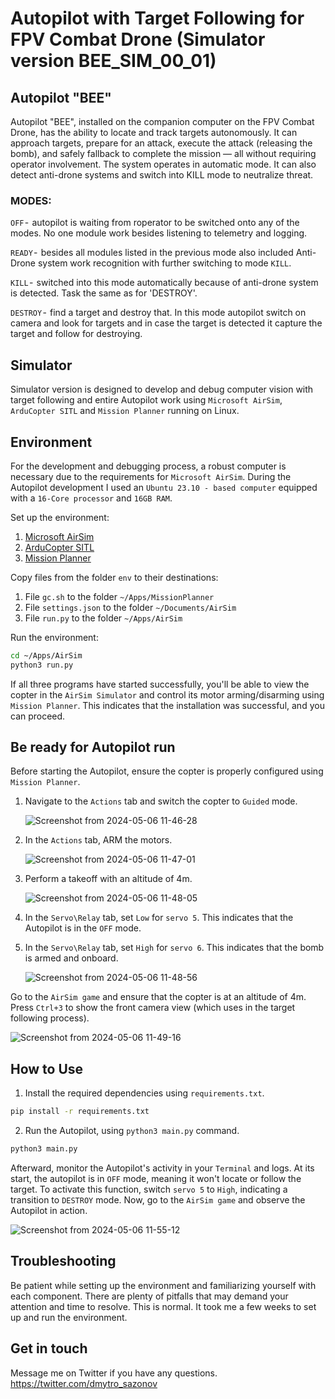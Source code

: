 # Autopilot with Target Following for FPV Combat Drone (Simulator version BEE_SIM_00_01)

## Autopilot "BEE"
Autopilot "BEE", installed on the companion computer on the FPV Combat Drone, has the ability to locate and track targets autonomously. It can approach targets, prepare for an attack, execute the attack (releasing the bomb), and safely fallback to complete the mission — all without requiring operator involvement. The system operates in automatic mode. It can also detect anti-drone systems and switch into KILL mode to neutralize threat.

### MODES:
`OFF` -  autopilot is waiting from roperator to be switched onto any of the modes. No one module work besides listening to telemetry and logging.

`READY` -  besides all modules listed in the previous mode also included Anti-Drone system work recognition with further switching to mode `KILL`.

`KILL` -  switched into this mode automatically because of anti-drone system is detected. Task the same as for 'DESTROY'.

`DESTROY` -  find a target and destroy that. In this mode autopilot switch on camera and look for targets and in case the target is detected it capture the target and follow for destroying.

## Simulator
Simulator version is designed to develop and debug computer vision with target following and entire Autopilot work using `Microsoft AirSim`, `ArduCopter SITL` and `Mission Planner` running on Linux.

## Environment
For the development and debugging process, a robust computer is necessary due to the requirements for `Microsoft AirSim`. During the Autopilot development I used an `Ubuntu 23.10 - based computer` equipped with a `16-Core processor` and `16GB RAM`.

Set up the environment:
1. [Microsoft AirSim](https://github.com/Microsoft/AirSim/releases)
2. [ArduCopter SITL](https://ardupilot.org/dev/docs/sitl-with-airsim.html)
3. [Mission Planner](https://ardupilot.org/planner/)

Copy files from the folder `env` to their destinations:
1. File `gc.sh` to the folder `~/Apps/MissionPlanner`
2. File `settings.json` to the folder `~/Documents/AirSim`
3. File `run.py` to the folder `~/Apps/AirSim`

Run the environment:
```bash
cd ~/Apps/AirSim
python3 run.py
```
If all three programs have started successfully, you'll be able to view the copter in the `AirSim Simulator` and control its motor arming/disarming using `Mission Planner`. This indicates that the installation was successful, and you can proceed.

## Be ready for Autopilot run
Before starting the Autopilot, ensure the copter is properly configured using `Mission Planner`.
1. Navigate to the `Actions` tab and switch the copter to `Guided` mode.
   
   ![Screenshot from 2024-05-06 11-46-28](https://github.com/under0tech/autopilot_bee_sim/assets/113665703/ec2b4476-35bf-419d-b463-8e1526cbc84c)
3. In the `Actions` tab, ARM the motors.
   
   ![Screenshot from 2024-05-06 11-47-01](https://github.com/under0tech/autopilot_bee_sim/assets/113665703/b3d4dd8d-4cf5-4fec-a571-c44a43caf103)
5. Perform a takeoff with an altitude of 4m.
   
   ![Screenshot from 2024-05-06 11-48-05](https://github.com/under0tech/autopilot_bee_sim/assets/113665703/81bf43a9-963e-4319-b7bb-4ffb0da1a235)
7. In the `Servo\Relay` tab, set `Low` for `servo 5`. This indicates that the Autopilot is in the `OFF` mode.
8. In the `Servo\Relay` tab, set `High` for `servo 6`. This indicates that the bomb is armed and onboard.
   
   ![Screenshot from 2024-05-06 11-48-56](https://github.com/under0tech/autopilot_bee_sim/assets/113665703/be43d232-9b9d-416c-9cde-70e032eff1ed)

Go to the `AirSim game` and ensure that the copter is at an altitude of 4m. Press `Ctrl+3` to show the front camera view (which uses in the target following process).

![Screenshot from 2024-05-06 11-49-16](https://github.com/under0tech/autopilot_bee_sim/assets/113665703/04d3a434-f111-4972-864e-43c8b763eb5d)

## How to Use
1. Install the required dependencies using `requirements.txt`.
```bash
pip install -r requirements.txt
```
2. Run the Autopilot, using `python3 main.py` command.
```bash
python3 main.py
```
Afterward, monitor the Autopilot's activity in your `Terminal` and logs. At its start, the autopilot is in `OFF` mode, meaning it won't locate or follow the target. To activate this function, switch `servo 5` to `High`, indicating a transition to `DESTROY` mode. Now, go to the `AirSim game` and observe the Autopilot in action.

![Screenshot from 2024-05-06 11-55-12](https://github.com/under0tech/autopilot_bee_sim/assets/113665703/6818e8d3-b7ea-40a1-bfdd-37df8ec793d0)

## Troubleshooting
Be patient while setting up the environment and familiarizing yourself with each component. There are plenty of pitfalls that may demand your attention and time to resolve. This is normal. It took me a few weeks to set up and run the environment.

## Get in touch
Message me on Twitter if you have any questions.
https://twitter.com/dmytro_sazonov
